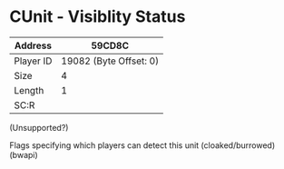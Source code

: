 
#  CUnit - Visiblity Status
Address   | 59CD8C
----------|-------------
Player ID | 19082 (Byte Offset: 0)
Size 	  | 4
Length 	  | 1
SC:R      | 

(Unsupported?)

Flags specifying which players can detect this unit (cloaked/burrowed) (bwapi)
